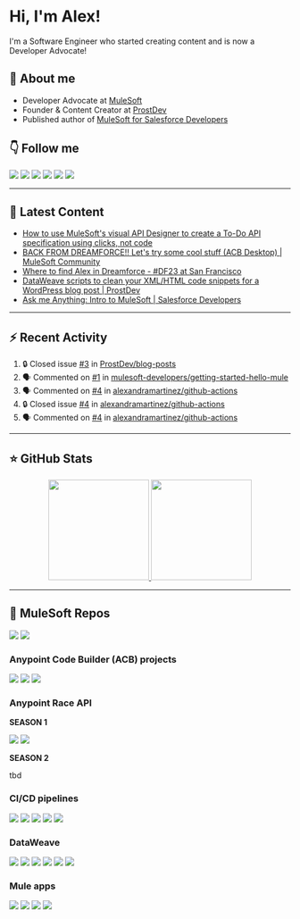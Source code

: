 # Hi, I'm Alex!

I'm a Software Engineer who started creating content and is now a Developer Advocate!

## 👋 About me

- Developer Advocate at [MuleSoft](https://www.mulesoft.com/)
- Founder & Content Creator at [ProstDev](https://www.prostdev.com/)
- Published author of [MuleSoft for Salesforce Developers](https://www.amazon.com/Mulesoft-Salesforce-Developers-Architects-practitioners/dp/1801079609/ref=sr_1_3)

## 👇 Follow me

  <a href="https://www.prostdev.com/"><img src="https://img.shields.io/badge/-ProstDev-33c4ec?style=for-the-badge"/></a>
  <a href="https://www.linkedin.com/in/alexandra-n-martinez/"><img src="https://img.shields.io/badge/-LinkedIn-0A66C2?style=for-the-badge&logo=Linkedin&logoColor=white"/></a>
  <a href="https://www.instagram.com/devalexmartinez/"><img src="https://img.shields.io/badge/-Instagram-E4405F?style=for-the-badge&logo=Instagram&logoColor=white"/></a>
  <a href="https://www.twitch.tv/devalexmartinez"><img src="https://img.shields.io/badge/-Twitch-9146FF?style=for-the-badge&logo=Twitch&logoColor=white"/></a>
  <a href="https://www.youtube.com/prostdev"><img src="https://img.shields.io/badge/-YouTube-FF0000?style=for-the-badge&logo=YouTube&logoColor=white"/></a>
  <a href="https://www.alexmartinez.ca/links"><img src="https://img.shields.io/badge/-Others-green?style=for-the-badge&logo=Linktree&logoColor=white"/></a>
  <!--  <a href="https://twitter.com/devalexmartinez"><img src="https://img.shields.io/badge/-Twitter-blue?style=for-the-badge&logo=Twitter&logoColor=white"/></a> -->
  <!--  <a href="https://www.polywork.com/devalexmartinez"><img src="https://img.shields.io/badge/-Polywork-543DE0?style=for-the-badge&logo=Polywork&logoColor=white"/></a> -->

---

## 📝 Latest Content

<!-- BLOG:START -->
- [How to use MuleSoft&#39;s visual API Designer to create a To-Do API specification using clicks, not code](https://www.alexmartinez.ca/post/how-to-use-mulesoft-s-visual-api-designer-to-create-a-to-do-api-specification-using-clicks-not-code)
- [BACK FROM DREAMFORCE!! Let&#39;s try some cool stuff  &lpar;ACB Desktop&rpar; | MuleSoft Community](https://www.alexmartinez.ca/post/back-from-dreamforce-let-s-try-some-cool-stuff-acb-desktop-mulesoft-community)
- [Where to find Alex in Dreamforce - #DF23 at San Francisco](https://www.alexmartinez.ca/post/where-to-find-alex-in-dreamforce-df23-at-san-francisco)
- [DataWeave scripts to clean your XML/HTML code snippets for a WordPress blog post | ProstDev](https://www.alexmartinez.ca/post/dataweave-scripts-to-clean-your-xml-html-code-snippets-for-a-wordpress-blog-post-prostdev)
- [Ask me Anything: Intro to MuleSoft | Salesforce Developers](https://www.alexmartinez.ca/post/ask-me-anything-intro-to-mulesoft-salesforce-developers)
<!-- BLOG:END -->

---

## :zap: Recent Activity 

<!--START_SECTION:activity-->
1. 🔒 Closed issue [#3](https://github.com/ProstDev/blog-posts/issues/3) in [ProstDev/blog-posts](https://github.com/ProstDev/blog-posts)
2. 🗣 Commented on [#1](https://github.com/mulesoft-developers/getting-started-hello-mule/issues/1#issuecomment-1733940362) in [mulesoft-developers/getting-started-hello-mule](https://github.com/mulesoft-developers/getting-started-hello-mule)
3. 🗣 Commented on [#4](https://github.com/alexandramartinez/github-actions/issues/4#issuecomment-1710884407) in [alexandramartinez/github-actions](https://github.com/alexandramartinez/github-actions)
4. 🔒 Closed issue [#4](https://github.com/alexandramartinez/github-actions/issues/4) in [alexandramartinez/github-actions](https://github.com/alexandramartinez/github-actions)
5. 🗣 Commented on [#4](https://github.com/alexandramartinez/github-actions/issues/4#issuecomment-1710883900) in [alexandramartinez/github-actions](https://github.com/alexandramartinez/github-actions)
<!--END_SECTION:activity-->


---

## ⭐️ GitHub Stats

<p align="center">
  <a href="https://github.com/alexandramartinez">
    <img height="180em" src="https://github-readme-stats.vercel.app/api?username=alexandramartinez&theme=midnight-purple&count_private=true&show_icons=true&include_all_commits=true"/>
    <img height="180em" src="https://github-readme-stats-eight-theta.vercel.app/api/top-langs/?username=alexandramartinez&theme=midnight-purple&layout=compact&langs_count=6"/>
  </a>
</p>

---

## 🧐 MuleSoft Repos

[![](https://github-readme-stats.vercel.app/api/pin/?username=alexandramartinez&repo=mulesoft-from-start&theme=jolly)](https://github.com/alexandramartinez/mulesoft-from-start)
[![](https://github-readme-stats.vercel.app/api/pin/?username=ProstDev&repo=codetober23&theme=jolly)](https://github.com/ProstDev/codetober23)

### Anypoint Code Builder (ACB) projects
[![](https://github-readme-stats.vercel.app/api/pin/?username=alexandramartinez&repo=acb-test123&theme=jolly)](https://github.com/alexandramartinez/acb-test123)
[![](https://github-readme-stats.vercel.app/api/pin/?username=alexandramartinez&repo=waffle-house-api&theme=jolly)](https://github.com/alexandramartinez/waffle-house-api)
[![](https://github-readme-stats.vercel.app/api/pin/?username=alexandramartinez&repo=acb-dt-1&theme=jolly)](https://github.com/alexandramartinez/acb-dt-1)

### Anypoint Race API

**SEASON 1**

[![](https://github-readme-stats.vercel.app/api/pin/?username=alexandramartinez&repo=anypoint-race-api-postman&theme=jolly)](https://github.com/alexandramartinez/anypoint-race-api-postman)
[![](https://github-readme-stats.vercel.app/api/pin/?username=alexandramartinez&repo=anypoint-race-api-mulesoft&theme=jolly)](https://github.com/alexandramartinez/anypoint-race-api-mulesoft)

**SEASON 2**

tbd

### CI/CD pipelines

[![](https://github-readme-stats.vercel.app/api/pin/?username=alexandramartinez&repo=github-actions&theme=jolly)](https://github.com/alexandramartinez/github-actions)
[![](https://github-readme-stats.vercel.app/api/pin/?username=alexandramartinez&repo=mulesoft-mfa-cicd&theme=jolly)](https://github.com/alexandramartinez/mulesoft-mfa-cicd)
[![](https://github-readme-stats.vercel.app/api/pin/?username=alexandramartinez&repo=api-catalog-cli-example&theme=jolly)](https://github.com/alexandramartinez/api-catalog-cli-example)
[![](https://github-readme-stats.vercel.app/api/pin/?username=alexandramartinez&repo=mule-bat-example&theme=jolly)](https://github.com/alexandramartinez/mule-bat-example)
[![](https://github-readme-stats.vercel.app/api/pin/?username=alexandramartinez&repo=dataweave-utilities-library&theme=jolly)](https://github.com/alexandramartinez/dataweave-utilities-library)

### DataWeave

[![](https://github-readme-stats.vercel.app/api/pin/?username=alexandramartinez&repo=adventofcode-2022&theme=jolly)](https://github.com/alexandramartinez/adventofcode-2022)
[![](https://github-readme-stats.vercel.app/api/pin/?username=alexandramartinez&repo=dataweave-scripts&theme=jolly)](https://github.com/alexandramartinez/dataweave-scripts)
[![](https://github-readme-stats.vercel.app/api/pin/?username=alexandramartinez&repo=reviewing-a-complex-dw-transformation-use-case&theme=jolly)](https://github.com/alexandramartinez/reviewing-a-complex-dw-transformation-use-case)
[![](https://github-readme-stats.vercel.app/api/pin/?username=alexandramartinez&repo=intro-a-dataweave&theme=jolly)](https://github.com/alexandramartinez/intro-a-dataweave)
[![](https://github-readme-stats.vercel.app/api/pin/?username=alexandramartinez&repo=dataweave-challenges&theme=jolly)](https://github.com/alexandramartinez/dataweave-challenges)
[![](https://github-readme-stats.vercel.app/api/pin/?username=alexandramartinez&repo=python-dw-battlesnake&theme=jolly)](https://github.com/alexandramartinez/python-dw-battlesnake)

### Mule apps
[![](https://github-readme-stats.vercel.app/api/pin/?username=alexandramartinez&repo=mule-battlesnake&theme=jolly)](https://github.com/alexandramartinez/mule-battlesnake)
[![](https://github-readme-stats.vercel.app/api/pin/?username=alexandramartinez&repo=my-process-api-munits&theme=jolly)](https://github.com/alexandramartinez/my-process-api-munits)
[![](https://github-readme-stats.vercel.app/api/pin/?username=alexandramartinez&repo=slack-maxmanager-app&theme=jolly)](https://github.com/alexandramartinez/slack-maxmanager-app)
[![](https://github-readme-stats.vercel.app/api/pin/?username=alexandramartinez&repo=vampireAPI&theme=jolly)](https://github.com/alexandramartinez/vampireAPI)

